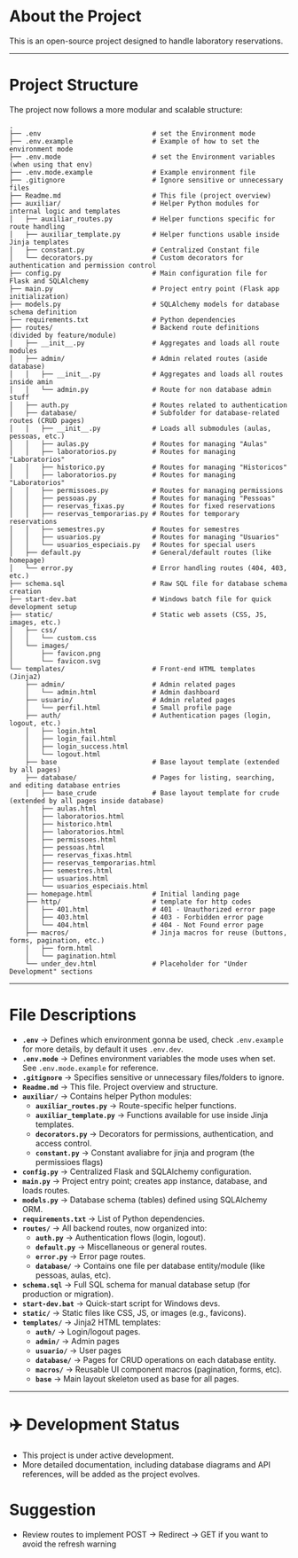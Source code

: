 # About the Project

This is an open-source project designed to handle laboratory reservations.

---

# Project Structure

The project now follows a more modular and scalable structure:

```
.
├── .env                            # set the Environment mode
├── .env.example                    # Example of how to set the environment mode
├── .env.mode                       # set the Environment variables (when using that env)
├── .env.mode.example               # Example environment file
├── .gitignore                      # Ignore sensitive or unnecessary files
├── Readme.md                       # This file (project overview)
├── auxiliar/                       # Helper Python modules for internal logic and templates
│   ├── auxiliar_routes.py          # Helper functions specific for route handling
│   ├── auxiliar_template.py        # Helper functions usable inside Jinja templates
│   ├── constant.py                 # Centralized Constant file
│   └── decorators.py               # Custom decorators for authentication and permission control
├── config.py                       # Main configuration file for Flask and SQLAlchemy
├── main.py                         # Project entry point (Flask app initialization)
├── models.py                       # SQLAlchemy models for database schema definition
├── requirements.txt                # Python dependencies
├── routes/                         # Backend route definitions (divided by feature/module)
│   ├── __init__.py                 # Aggregates and loads all route modules
│   ├── admin/                      # Admin related routes (aside database)
│   │   ├── __init__.py             # Aggregates and loads all routes inside amin
│   │   └── admin.py                # Route for non database admin stuff
│   ├── auth.py                     # Routes related to authentication
│   ├── database/                   # Subfolder for database-related routes (CRUD pages)
│   │   ├── __init__.py             # Loads all submodules (aulas, pessoas, etc.)
│   │   ├── aulas.py                # Routes for managing "Aulas"
│   │   ├── laboratorios.py         # Routes for managing "Laboratorios"
│   │   ├── historico.py            # Routes for managing "Historicos"
│   │   ├── laboratorios.py         # Routes for managing "Laboratorios"
│   │   ├── permissoes.py           # Routes for managing permissions
│   │   ├── pessoas.py              # Routes for managing "Pessoas"
│   │   ├── reservas_fixas.py       # Routes for fixed reservations
│   │   ├── reservas_temporarias.py # Routes for temporary reservations
│   │   ├── semestres.py            # Routes for semestres
│   │   ├── usuarios.py             # Routes for managing "Usuarios"
│   │   └── usuarios_especiais.py   # Routes for special users
│   ├── default.py                  # General/default routes (like homepage)
│   └── error.py                    # Error handling routes (404, 403, etc.)
├── schema.sql                      # Raw SQL file for database schema creation
├── start-dev.bat                   # Windows batch file for quick development setup
├── static/                         # Static web assets (CSS, JS, images, etc.)
│   ├── css/
│   │   └── custom.css
│   └── images/
│       ├── favicon.png
│       └── favicon.svg
└── templates/                      # Front-end HTML templates (Jinja2)
    ├── admin/                      # Admin related pages
    │   └── admin.html              # Admin dashboard
    ├── usuario/                    # Admin related pages
    │   └── perfil.html             # Small profile page
    ├── auth/                       # Authentication pages (login, logout, etc.)
    │   ├── login.html
    │   ├── login_fail.html
    │   ├── login_success.html
    │   └── logout.html
    ├── base                        # Base layout template (extended by all pages)
    ├── database/                   # Pages for listing, searching, and editing database entries
    │   ├── base_crude              # Base layout template for crude (extended by all pages inside database)
    │   ├── aulas.html
    │   ├── laboratorios.html
    │   ├── historico.html
    │   ├── laboratorios.html
    │   ├── permissoes.html
    │   ├── pessoas.html
    │   ├── reservas_fixas.html
    │   ├── reservas_temporarias.html
    │   ├── semestres.html
    │   ├── usuarios.html
    │   └── usuarios_especiais.html
    ├── homepage.html               # Initial landing page
    ├── http/                       # template for http codes
    │   ├── 401.html                # 401 - Unauthorized error page
    │   ├── 403.html                # 403 - Forbidden error page
    │   └── 404.html                # 404 - Not Found error page
    ├── macros/                     # Jinja macros for reuse (buttons, forms, pagination, etc.)
    │   ├── form.html
    │   └── pagination.html
    └── under_dev.html              # Placeholder for "Under Development" sections
```

---

# File Descriptions

* **`.env`** → Defines which environment gonna be used, check `.env.example` for more details, by default it uses `.env.dev`.
* **`.env.mode`** → Defines environment variables the mode uses when set. See `.env.mode.example` for reference.
* **`.gitignore`** → Specifies sensitive or unnecessary files/folders to ignore.
* **`Readme.md`** → This file. Project overview and structure.
* **`auxiliar/`** → Contains helper Python modules:
  * **`auxiliar_routes.py`** → Route-specific helper functions.
  * **`auxiliar_template.py`** → Functions available for use inside Jinja templates.
  * **`decorators.py`** → Decorators for permissions, authentication, and access control.
  * **`constant.py`** → Constant avaliabre for jinja and program (the permissioes flags)
* **`config.py`** → Centralized Flask and SQLAlchemy configuration.
* **`main.py`** → Project entry point; creates app instance, database, and loads routes.
* **`models.py`** → Database schema (tables) defined using SQLAlchemy ORM.
* **`requirements.txt`** → List of Python dependencies.
* **`routes/`** → All backend routes, now organized into:
  * **`auth.py`** → Authentication flows (login, logout).
  * **`default.py`** → Miscellaneous or general routes.
  * **`error.py`** → Error page routes.
  * **`database/`** → Contains one file per database entity/module (like pessoas, aulas, etc).
* **`schema.sql`** → Full SQL schema for manual database setup (for production or migration).
* **`start-dev.bat`** → Quick-start script for Windows devs.
* **`static/`** → Static files like CSS, JS, or images (e.g., favicons).
* **`templates/`** → Jinja2 HTML templates:
  * **`auth/`** → Login/logout pages.
  * **`admin/`** → Admin pages
  * **`usuario/`** → User pages 
  * **`database/`** → Pages for CRUD operations on each database entity.
  * **`macros/`** → Reusable UI component macros (pagination, forms, etc).
  * **`base`** → Main layout skeleton used as base for all pages.

---

# :airplane: Development Status

* This project is under active development.
* More detailed documentation, including database diagrams and API references, will be added as the project evolves.

# Suggestion

* Review routes to implement POST → Redirect → GET if you want to avoid the refresh warning